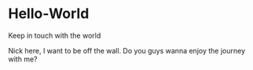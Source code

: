 # Hello-World
Keep in touch with the world

Nick here, I want to be off the wall.
Do you guys wanna enjoy the journey with me?
